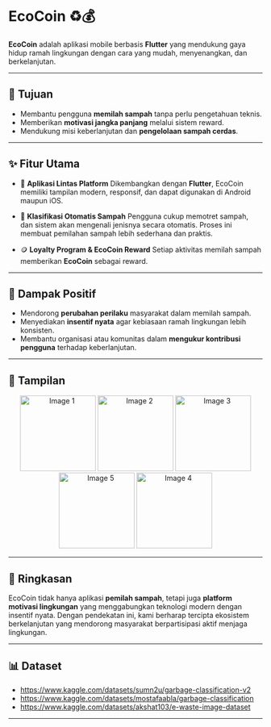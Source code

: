 # EcoCoin ♻️💰

**EcoCoin** adalah aplikasi mobile berbasis **Flutter** yang mendukung gaya hidup ramah lingkungan dengan cara yang mudah, menyenangkan, dan berkelanjutan.

---

## 🎯 Tujuan

* Membantu pengguna **memilah sampah** tanpa perlu pengetahuan teknis.
* Memberikan **motivasi jangka panjang** melalui sistem reward.
* Mendukung misi keberlanjutan dan **pengelolaan sampah cerdas**.

---

## ✨ Fitur Utama

* 📱 **Aplikasi Lintas Platform**
  Dikembangkan dengan **Flutter**, EcoCoin memiliki tampilan modern, responsif, dan dapat digunakan di Android maupun iOS.

* 🤖 **Klasifikasi Otomatis Sampah**
  Pengguna cukup memotret sampah, dan sistem akan mengenali jenisnya secara otomatis. Proses ini membuat pemilahan sampah lebih sederhana dan praktis.

* 🪙 **Loyalty Program & EcoCoin Reward**
  Setiap aktivitas memilah sampah memberikan **EcoCoin** sebagai reward.

---

## 🌱 Dampak Positif

* Mendorong **perubahan perilaku** masyarakat dalam memilah sampah.
* Menyediakan **insentif nyata** agar kebiasaan ramah lingkungan lebih konsisten.
* Membantu organisasi atau komunitas dalam **mengukur kontribusi pengguna** terhadap keberlanjutan.

---

## 📸 Tampilan

<p align="center">
  <img src="/Screenshot_20250929-153414.jpg" alt="Image 1" width="150"/>
  <img src="/Screenshot_20250929-153419.jpg" alt="Image 2" width="150"/>
  <img src="/Screenshot_20250929-203308.jpg" alt="Image 3" width="150"/>
  <img src="/Screenshot_20250929-203417.jpg" alt="Image 5" width="150"/>
  <img src="/Screenshot_20250929-203430.jpg" alt="Image 4" width="150"/>
</p>

---

## 📝 Ringkasan

EcoCoin tidak hanya aplikasi **pemilah sampah**, tetapi juga **platform motivasi lingkungan** yang menggabungkan teknologi modern dengan insentif nyata. Dengan pendekatan ini, kami berharap tercipta ekosistem berkelanjutan yang mendorong masyarakat berpartisipasi aktif menjaga lingkungan.

---

## 📊 Dataset

* https://www.kaggle.com/datasets/sumn2u/garbage-classification-v2
* https://www.kaggle.com/datasets/mostafaabla/garbage-classification
* https://www.kaggle.com/datasets/akshat103/e-waste-image-dataset

---
